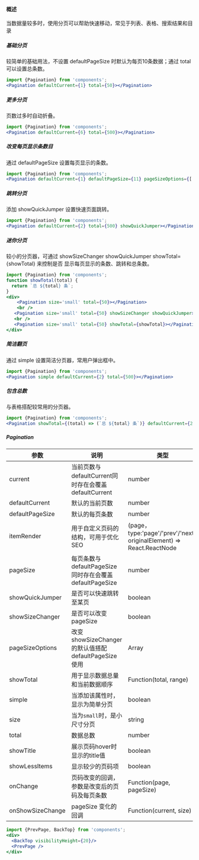 #### **概述**
当数据量较多时，使用分页可以帮助快速移动，常见于列表、表格、搜索结果和目录

##### **基础分页**
较简单的基础用法，不设置 defaultPageSize 时默认为每页10条数据；通过 total 可以设置总条数。
```jsx
import {Pagination} from 'components';
<Pagination defaultCurrent={1} total={50}></Pagination>
```

##### **更多分页**
页数过多时自动折叠。

```jsx
import {Pagination} from 'components';
<Pagination defaultCurrent={6} total={500}></Pagination>
```

##### **改变每页显示条数目**
通过 defaultPageSize 设置每页显示的条数。
```jsx
import {Pagination} from 'components';
<Pagination defaultCurrent={1} defaultPageSize={11} pageSizeOptions={['11', '21', '31', '41']} total={50} showSizeChanger></Pagination>
```
##### **跳转分页**
添加 showQuickJumper 设置快速页面跳转。
```jsx
import {Pagination} from 'components';
<Pagination defaultCurrent={2} total={500} showQuickJumper></Pagination>
```
##### **迷你分页**
较小的分页器，可通过 showSizeChanger showQuickJumper showTotal={showTotal} 来控制是否
显示每页显示的条数、跳转和总条数。
```jsx
import {Pagination} from 'components';
function showTotal(total) {
  return `总 ${total} 条`;
}
<div>
	<Pagination size='small' total={50}></Pagination>
	<br />
   <Pagination size='small' total={50} showSizeChanger showQuickJumper></Pagination>
   <br />
   <Pagination size='small' total={50} showTotal={showTotal}></Pagination>
</div>
```

##### **简洁翻页**
通过 simple 设置简洁分页器，常用户弹出框中。
```jsx
import {Pagination} from 'components';
<Pagination simple defaultCurrent={2} total={500}></Pagination>
```

##### **包含总数**
与表格搭配较常用的分页器。
```jsx
import {Pagination} from 'components';
<Pagination showTotal={(total) => (`总 ${total} 条`)} defaultCurrent={2} total={5000} pageSize={50} showQuickJumper></Pagination>
```

##### **Pagination**

| 参数 | 说明 | 类型 | 默认值|
| --- | --- | --- | --- |
| current | 当前页数与defaultCurrent同时存在会覆盖defaultCurrent | number | - |
| defaultCurrent | 默认的当前页数 | number | 1|
| defaultPageSize | 默认的每页条数 | number | 10 |
| itemRender | 用于自定义页码的结构，可用于优化SEO | (page，type:'page'/'prev'/'next', originalElement) => React.ReactNode | - |
| pageSize | 每页条数与defaultPageSize同时存在会覆盖defaultPageSize | number | - |
| showQuickJumper | 是否可以快速跳转至某页 | boolean | false |
| showSizeChanger | 是否可以改变pageSize | boolean | false|
| pageSizeOptions | 改变showSizeChanger的默认值搭配defaultPageSize使用 | Array | `['10', '20', '30', '40']`|
| showTotal | 用于显示数据总量和当前数据顺序 | Function(total, range) | - |
| simple | 当添加该属性时，显示为简单分页 | boolean | - |
| size | 当为`small`时，是小尺寸分页 | string | - |
| total | 数据总数 | number | 0 |
| showTitle | 展示页码hover时显示的title值 | boolean | false |
| showLessItems | 显示较少的页码项 | boolean | false |
| onChange | 页码改变的回调，参数是改变后的页码及每页条数 | Function(page, pageSize) | noop |
| onShowSizeChange | pageSize 变化的回调 | Function(current, size) | noop |


```jsx noeditor
import {PrevPage, BackTop} from 'components';
<div>
  <BackTop visibilityHeight={20}/>
  <PrevPage />
</div>
```
